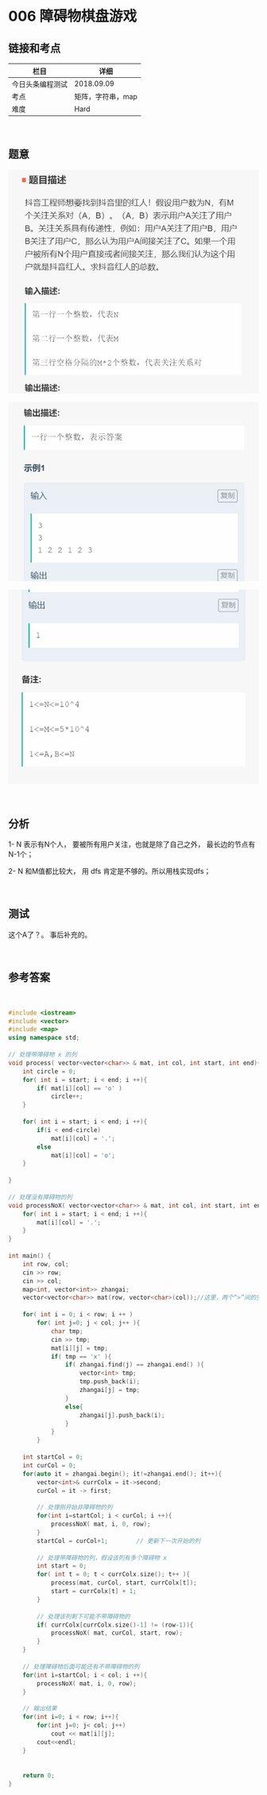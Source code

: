 # 006 障碍物棋盘游戏

## 链接和考点

| 栏目             | 详细              |
| ---------------- | ----------------- |
| 今日头条编程测试 | 2018.09.09        |
| 考点             | 矩阵，字符串，map |
| 难度             | Hard              |

<br>

## 题意

![image-20180909130138890](image-20180909130138890.png)

![image-20180909130150538](image-20180909130150538.png)

![image-20180909130200955](image-20180909130200955.png)

<br>

## 分析

1- N 表示有N个人， 要被所有用户关注，也就是除了自己之外， 最长边的节点有N-1个；

2- N 和M值都比较大， 用 dfs  肯定是不够的。所以用栈实现dfs；



<br>

## 测试

这个A了？。 事后补充的。

<br>

## 参考答案

<br>

```cpp
#include <iostream>
#include <vector>
#include <map>
using namespace std;

// 处理带障碍物 x 的列
void process( vector<vector<char>> & mat, int col, int start, int end){
    int circle = 0;
    for( int i = start; i < end; i ++){
        if( mat[i][col] == 'o' )
            circle++;
    }

    for( int i = start; i < end; i ++){
        if(i < end-circle)
            mat[i][col] = '.';
        else
            mat[i][col] = 'o';
    }

}

// 处理没有障碍物的列
void processNoX( vector<vector<char>> & mat, int col, int start, int end){
    for( int i = start; i < end; i ++){
        mat[i][col] = '.';
    }
}

int main() {
    int row, col;
    cin >> row;
    cin >> col;
    map<int, vector<int>> zhangai;
    vector<vector<char>> mat(row, vector<char>(col));//这里，两个“>”间的空格是不可少的;

    for( int i = 0; i < row; i ++ )
        for( int j=0; j < col; j++ ){
            char tmp;
            cin >> tmp;
            mat[i][j] = tmp;
            if( tmp == 'x' ){
                if( zhangai.find(j) == zhangai.end() ){
                    vector<int> tmp;
                    tmp.push_back(i);
                    zhangai[j] = tmp;
                }
                else{
                    zhangai[j].push_back(i);
                }
            }
        }

    int startCol = 0;
    int curCol = 0;
    for(auto it = zhangai.begin(); it!=zhangai.end(); it++){
        vector<int>& currColx = it->second;
        curCol = it -> first;
        
        // 处理刚开始非障碍物的列
        for(int i=startCol; i < curCol; i ++){
            processNoX( mat, i, 0, row);
        }
        startCol = curCol+1;        // 更新下一次开始的列
        
        // 处理带障碍物的列，假设该列有多个障碍物 x
        int start = 0;
        for( int t = 0; t < currColx.size(); t++ ){
            process(mat, curCol, start, currColx[t]);
            start = currColx[t] + 1;
        }
        
        // 处理该列剩下可能不带障碍物的
        if( currColx[currColx.size()-1] != (row-1)){
            processNoX( mat, curCol, start, row);
        }
    }
    
    // 处理障碍物后面可能还有不带障碍物的列
    for(int i=startCol; i < col; i ++){
        processNoX( mat, i, 0, row);
    }

    // 输出结果
    for(int i=0; i < row; i++){
        for(int j=0; j< col; j++)
            cout << mat[i][j];
        cout<<endl;
    }


    return 0;
}
```

